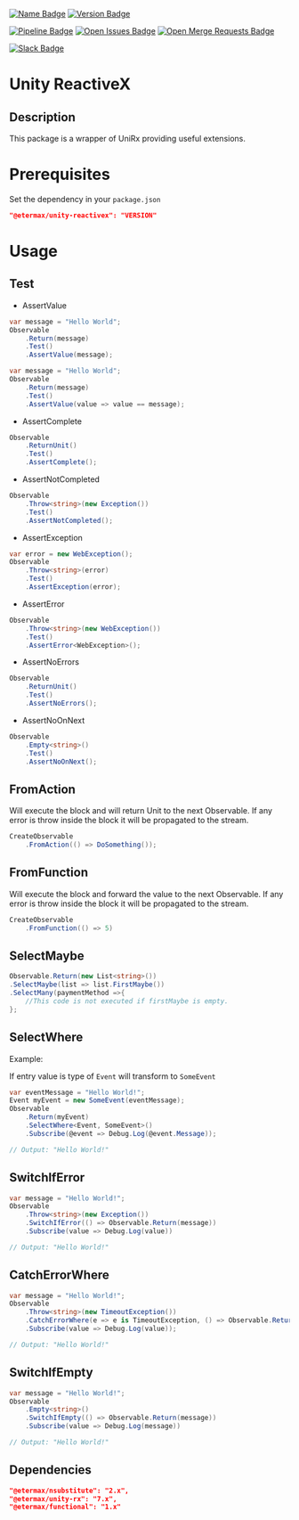 [![Name Badge][name]][name-link]
[![Version Badge][version]][version-link]

[![Pipeline Badge][pipeline]][pipeline-link]
[![Open Issues Badge][open-issues]][open-issues-link]
[![Open Merge Requests Badge][open-merge-requests]][open-merge-requests-link]

[![Slack Badge][slack]][slack-link]

[name]: https://badges.etermax.com/packageJson?key=name&label=name&color=yellow&project=unity-tools/unity-reactivex
[name-link]: package.json
[version]: https://badges.etermax.com/packageJson?key=version&label=version&project=unity-tools/unity-reactivex
[version-link]: package.json
[pipeline]: https://badges.etermax.com/pipeline?project=unity-tools/unity-reactivex
[pipeline-link]: https://gitlab.etermax.net/unity-tools/unity-reactivex/pipelines
[open-issues]: https://badges.etermax.com/open-issues?project=unity-tools/unity-reactivex
[open-issues-link]: https://gitlab.etermax.net/unity-tools/unity-reactivex/issues?scope=all&utf8=✓&state=opened
[open-merge-requests]: https://badges.etermax.com/open-merge-requests?project=unity-tools/unity-reactivex
[open-merge-requests-link]: https://gitlab.etermax.net/unity-tools/unity-reactivex/merge_requests
[slack]: https://badges.etermax.com/slack?channel=ask-platform-team
[slack-link]: https://etermax.slack.com/app_redirect?channel=ask-platform-team

# Unity ReactiveX

## Description

This package is a wrapper of UniRx providing useful extensions.

# Prerequisites

Set the dependency in your `package.json`

```json
"@etermax/unity-reactivex": "VERSION"
```

# Usage

## Test

- AssertValue

```csharp
var message = "Hello World";
Observable
    .Return(message)
    .Test()
    .AssertValue(message);
```

```csharp
var message = "Hello World";
Observable
    .Return(message)
    .Test()
    .AssertValue(value => value == message);
```

- AssertComplete

```csharp
Observable
    .ReturnUnit()
    .Test()
    .AssertComplete();
```

- AssertNotCompleted

```csharp
Observable
    .Throw<string>(new Exception())
    .Test()
    .AssertNotCompleted();
```

- AssertException

```csharp
var error = new WebException();
Observable
    .Throw<string>(error)
    .Test()
    .AssertException(error);
```

- AssertError

```csharp
Observable
    .Throw<string>(new WebException())
    .Test()
    .AssertError<WebException>();
```

- AssertNoErrors

```csharp
Observable
    .ReturnUnit()
    .Test()
    .AssertNoErrors();
```

- AssertNoOnNext

```csharp
Observable
    .Empty<string>()
    .Test()
    .AssertNoOnNext();
```

## FromAction

Will execute the block and will return Unit to the next Observable. If any error is throw inside the block it will be propagated to the stream.

```csharp
CreateObservable
    .FromAction(() => DoSomething());
```

## FromFunction

Will execute the block and forward the value to the next Observable. If any error is throw inside the block it will be propagated to the stream.

```csharp
CreateObservable
    .FromFunction(() => 5)
```

## SelectMaybe

```csharp
Observable.Return(new List<string>())
.SelectMaybe(list => list.FirstMaybe())
.SelectMany(paymentMethod =>{
    //This code is not executed if firstMaybe is empty.
};
```

## SelectWhere

Example:

If entry value is type of `Event` will transform to `SomeEvent`

```csharp
var eventMessage = "Hello World!";
Event myEvent = new SomeEvent(eventMessage);
Observable
    .Return(myEvent)
    .SelectWhere<Event, SomeEvent>()
    .Subscribe(@event => Debug.Log(@event.Message));

// Output: "Hello World!"
```

## SwitchIfError

```csharp
var message = "Hello World!";
Observable
    .Throw<string>(new Exception())
    .SwitchIfError(() => Observable.Return(message))
    .Subscribe(value => Debug.Log(value))

// Output: "Hello World!"
```

## CatchErrorWhere

```csharp
var message = "Hello World!";
Observable
    .Throw<string>(new TimeoutException())
    .CatchErrorWhere(e => e is TimeoutException, () => Observable.Return(message))
    .Subscribe(value => Debug.Log(value));

// Output: "Hello World!"
```

## SwitchIfEmpty

```csharp
var message = "Hello World!";
Observable
    .Empty<string>()
    .SwitchIfEmpty(() => Observable.Return(message))
    .Subscribe(value => Debug.Log(message))

// Output: "Hello World!"
```

## Dependencies

```json
"@etermax/nsubstitute": "2.x",
"@etermax/unity-rx": "7.x",
"@etermax/functional": "1.x"
```
